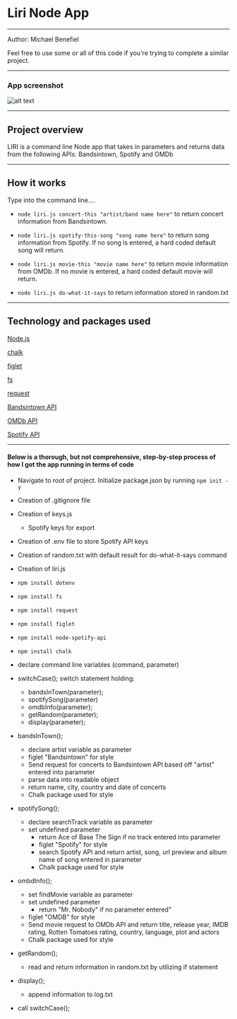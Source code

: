 <h1>Liri Node App</h1>


<hr>

Author: Michael Benefiel

Feel free to use some or all of this code if you're trying to complete a similar project.
<hr>

<h3> App screenshot </h3>

![alt text](https://github.com/mjbenefiel/liri-node-app/blob/master/gif/liriappdemo.gif "Liri Node App")

<hr>

<h2> Project overview</h2>
LIRI is a command line Node app that takes in parameters and returns data from the following APIs: Bandsintown, Spotify and OMDb
<hr>

<h2> How it works </h2>
Type into the command line....

- ```node liri.js concert-this "artist/band name here"``` to return concert information from Bandsintown. 

- ```node liri.js spotify-this-song "song name here"``` to return song information from Spotify. If no song is entered, a hard coded default song will return.
  
- ```node liri.js movie-this "movie name here"``` to return movie information from OMDb. If no movie is entered, a hard coded default movie will return.
  
- ```node liri.js do-what-it-says``` to return information stored in random.txt

<hr>

<h2>Technology and packages used</h2>

[Node.js](https://nodejs.org/en/)

[chalk](https://www.npmjs.com/package/chalk)

[figlet](https://www.npmjs.com/package/figlet)

[fs](https://www.npmjs.com/package/fs)

[request](https://www.npmjs.com/package/request)

[Bandsintown API](http://www.artists.bandsintown.com/bandsintown-api)

[OMDb API](http://www.omdbapi.com/)

[Spotify API](https://developer.spotify.com/documentation/web-api/)

<hr></hr>

<h4>Below is a thorough, but not comprehensive, step-by-step process of how I got the app running in terms of code</h4>

- Navigate to root of project. Initialize package.json by running ```npm init -y```

- Creation of .gitignore file

- Creation of keys.js
  - Spotify keys for export

- Creation of .env file to store Spotify API keys

- Creation of random.txt with default result for do-what-it-says command

- Creation of liri.js 

- ```npm install dotenv```

- ```npm install fs```

- ```npm install request```

- ```npm install figlet```

- ```npm install node-spotify-api```

- ```npm install chalk``` 

- declare command line variables (command, parameter)

- switchCase(); switch statement holding:
  - bandsInTown(parameter);
  - spotifySong(parameter)
  - omdbInfo(parameter);
  - getRandom(parameter);
  - display(parameter);

- bandsInTown();
  - declare artist variable as parameter
  - figlet "Bandsintown" for style
  - Send request for concerts to Bandsintown API based off "artist" entered into parameter
  - parse data into readable object
  - return name, city, country and date of concerts
  - Chalk package used for style

- spotifySong();
  - declare searchTrack variable as parameter
  - set undefined parameter
      - return Ace of Base The Sign if no track entered into parameter
    - figlet "Spotify" for style
    - search Spotify API and return artist, song, url preview and album name of song entered in parameter
    - Chalk package used for style

- ombdInfo();
  - set findMovie variable as parameter
  - set undefined parameter
    - return "Mr. Nobody" if no parameter entered"
  - figlet "OMDB" for style
  - Send movie request to OMDb API and return title, release year, IMDB rating, Rotten Tomatoes rating, country, language, plot and actors
  - Chalk package used for style

- getRandom();
  - read and return information in random.txt by utilizing if statement

- display();
  - append information to log.txt

- call switchCase();


